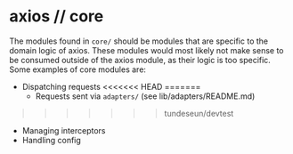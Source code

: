 # axios // core

The modules found in `core/` should be modules that are specific to the domain logic of axios. These modules would most likely not make sense to be consumed outside of the axios module, as their logic is too specific. Some examples of core modules are:

- Dispatching requests
<<<<<<< HEAD
=======
  - Requests sent via `adapters/` (see lib/adapters/README.md)
>>>>>>> tundeseun/devtest
- Managing interceptors
- Handling config
